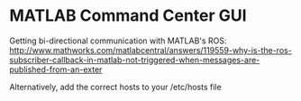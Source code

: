MATLAB Command Center GUI
=========================

Getting bi-directional communication with MATLAB's ROS: http://www.mathworks.com/matlabcentral/answers/119559-why-is-the-ros-subscriber-callback-in-matlab-not-triggered-when-messages-are-published-from-an-exter

Alternatively, add the correct hosts to your /etc/hosts file
